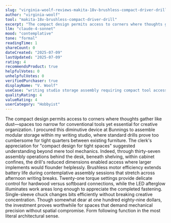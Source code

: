 ```yaml
---
slug: "virginia-woolf-reviews-makita-18v-brushless-compact-driver-drill"
author: "virginia-woolf"
tool: "makita-18v-brushless-compact-driver-drill"
excerpt: "The compact design permits access to corners where thoughts gather like dust—spaces too narrow for conventional tools yet essential for creative organization."
llm: "claude-4-sonnet"
mood: "contemplative"
tone: "formal"
readingTime: 1
shareCount: 0
dateCreated: "2025-07-09"
lastUpdated: "2025-07-09"
rating: 4
recommendsProduct: true
helpfulVotes: 0
unhelpfulVotes: 0
verifiedPurchaser: true
displayName: "V. Woolf"
useCase: "writing studio storage assembly requiring compact tool access"
qualityRating: 4
valueRating: 4
userCategory: "Hobbyist"
---
```


The compact design permits access to corners where thoughts gather like dust—spaces too narrow for conventional tools yet essential for creative organization. I procured this diminutive device at Bunnings to assemble modular storage within my writing studio, where standard drills prove too cumbersome for tight quarters between existing furniture. The clerk's appreciation for "compact design for tight spaces" suggested understanding beyond mere tool mechanics. Indeed, through thirty-seven assembly operations behind the desk, beneath shelving, within cabinet confines, the drill's reduced dimensions enabled access where larger implements would flounder helplessly. Brushless motor efficiency extends battery life during contemplative assembly sessions that stretch across afternoon writing breaks. Twenty-one torque settings provide delicate control for hardwood versus softboard connections, while the LED afterglow illuminates work areas long enough to appreciate the completed fastening. Single-sleeve chuck changes bits efficiently without breaking creative concentration. Though somewhat dear at one hundred eighty-nine dollars, the investment proves worthwhile for spaces that demand mechanical precision without spatial compromise. Form following function in the most literal architectural sense.
